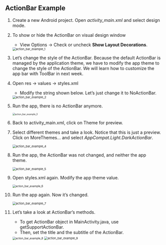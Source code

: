 ## ActionBar Example

1. Create a new Android project. Open *activity_main.xml* and select design mode.

2. To show or hide the ActionBar on visual design window

   - View Options -> Check or uncheck **Show Layout Decorations**.

   <img src="https://github.com/fwangyt/Android-App-Dev-1/raw/master/11/images/action_bar_example_1.png" alt="action_bar_example_1" style="zoom: 67%;" />

3. Let’s change the style of the ActionBar. Because the default ActionBar is managed by the application theme, we have to modify the app theme to change the style of the ActionBar. We will learn how to customize the app bar with ToolBar in next week.

4. Open res -> values -> styles.xml

   - Modify the string shown below. Let’s just change it to NoActionBar.

   <img src="https://github.com/fwangyt/Android-App-Dev-1/raw/master/11/images/action_bar_example_2.png" alt="action_bar_example_2" style="zoom: 67%;" />

5. Run the app, there is no ActionBar anymore.

   <img src="https://github.com/fwangyt/Android-App-Dev-1/raw/master/11/images/action_bar_example_3.png" alt="action_bar_example_3" style="zoom: 50%;" />

6. Back to activity_main.xml, click on Theme for preview.

7. Select different themes and take a look. Notice that this is just a preview. Click on MoreThemes... and select *AppCompat.Light.DarkActionBar*.

   <img src="https://github.com/fwangyt/Android-App-Dev-1/raw/master/11/images/action_bar_example_4.png" alt="action_bar_example_4" style="zoom:67%;" />

8. Run the app, the ActionBar was not changed, and neither the app theme.

   <img src="https://github.com/fwangyt/Android-App-Dev-1/raw/master/11/images/action_bar_example_5.png" alt="action_bar_example_5" style="zoom: 67%;" />

9. Open styles.xml again. Modify the app theme value.

   <img src="https://github.com/fwangyt/Android-App-Dev-1/raw/master/11/images/action_bar_example_6.png" alt="action_bar_example_6" style="zoom:61%;" />

10. Run the app again. Now it’s changed.

    <img src="https://github.com/fwangyt/Android-App-Dev-1/raw/master/11/images/action_bar_example_7.png" alt="action_bar_example_7" style="zoom: 67%;" />

11. Let’s take a look at ActionBar’s methods.

    - To get ActionBar object in MainActivity.java, use getSupportActionBar.
    - Then, set the title and the subtitle of the ActionBar.

    <img src="https://github.com/fwangyt/Android-App-Dev-1/raw/master/11/images/action_bar_example_8.png" alt="action_bar_example_8" style="zoom:61%;" />

    <img src="https://github.com/fwangyt/Android-App-Dev-1/raw/master/11/images/action_bar_example_9.png" alt="action_bar_example_9" style="zoom:67%;" />